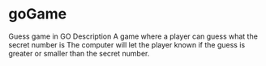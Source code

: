 # goGame
Guess game in GO
Description
A game where a player can guess what the secret number is
The computer will let the player known if the guess is greater or smaller than the secret number.
